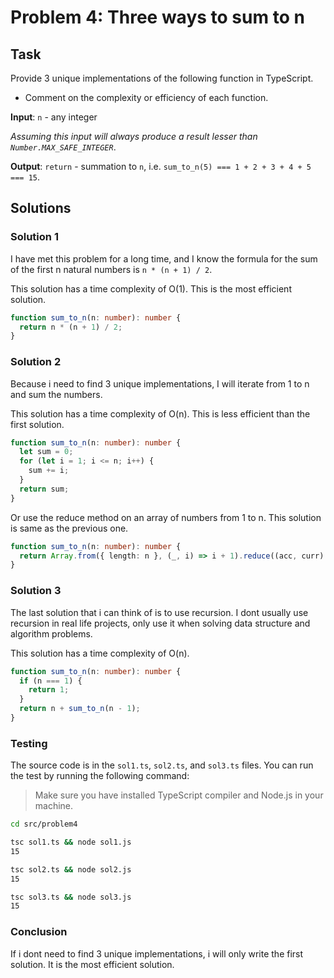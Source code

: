 # Problem 4: Three ways to sum to n

## Task

Provide 3 unique implementations of the following function in TypeScript.
- Comment on the complexity or efficiency of each function.

**Input**: `n` - any integer

*Assuming this input will always produce a result lesser than `Number.MAX_SAFE_INTEGER`*.

**Output**: `return` - summation to `n`, i.e. `sum_to_n(5) === 1 + 2 + 3 + 4 + 5 === 15`.

## Solutions

### Solution 1

I have met this problem for a long time, and I know the formula for the sum of the first n natural numbers is `n * (n + 1) / 2`. 

This solution has a time complexity of O(1). This is the most efficient solution.

```ts
function sum_to_n(n: number): number {
  return n * (n + 1) / 2;
}
```

### Solution 2

Because i need to find 3 unique implementations, I will iterate from 1 to n and sum the numbers.

This solution has a time complexity of O(n). This is less efficient than the first solution.

```ts
function sum_to_n(n: number): number {
  let sum = 0;
  for (let i = 1; i <= n; i++) {
    sum += i;
  }
  return sum;
}
```

Or use the reduce method on an array of numbers from 1 to n. This solution is same as the previous one.

```ts
function sum_to_n(n: number): number {
  return Array.from({ length: n }, (_, i) => i + 1).reduce((acc, curr) => acc + curr, 0);
}
```

### Solution 3

The last solution that i can think of is to use recursion. I dont usually use recursion in real life projects, only use it when solving data structure and algorithm problems.

This solution has a time complexity of O(n).

```ts
function sum_to_n(n: number): number {
  if (n === 1) {
    return 1;
  }
  return n + sum_to_n(n - 1);
}
```

### Testing

The source code is in the `sol1.ts`, `sol2.ts`, and `sol3.ts` files. You can run the test by running the following command:

> Make sure you have installed TypeScript compiler and Node.js in your machine.

```bash
cd src/problem4

tsc sol1.ts && node sol1.js
15

tsc sol2.ts && node sol2.js
15

tsc sol3.ts && node sol3.js
15
```

### Conclusion

If i dont need to find 3 unique implementations, i will only write the first solution. It is the most efficient solution.